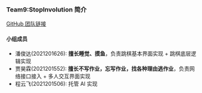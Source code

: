 ### Team9:StopInvolution 简介
[GitHub 团队链接](https://github.com/StopInvolution)
#### 小组成员
- 潘俊达(2021201626): **擅长睡觉、摸鱼**，负责跳棋基本界面实现 + 跳棋底层逻辑实现
- 贾昊霖(2021201552): **擅长不写作业，忘写作业，找各种理由逃作业**，负责网络接口接入 + 多人交互界面实现
- 程云飞(2021201506): 托管 AI 实现